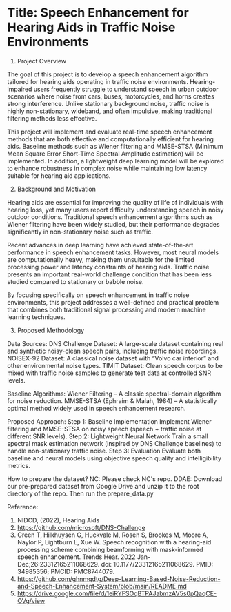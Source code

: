 #  Title: Speech Enhancement for Hearing Aids in Traffic Noise Environments

1. Project Overview

The goal of this project is to develop a speech enhancement algorithm tailored for hearing aids operating in traffic noise environments. Hearing-impaired users frequently struggle to understand speech in urban outdoor scenarios where noise from cars, buses, motorcycles, and horns creates strong interference. Unlike stationary background noise, traffic noise is highly non-stationary, wideband, and often impulsive, making traditional filtering methods less effective.

This project will implement and evaluate real-time speech enhancement methods that are both effective and computationally efficient for hearing aids. Baseline methods such as Wiener filtering and MMSE-STSA (Minimum Mean Square Error Short-Time Spectral Amplitude estimation) will be implemented. In addition, a lightweight deep learning model will be explored to enhance robustness in complex noise while maintaining low latency suitable for hearing aid applications.

2. Background and Motivation

Hearing aids are essential for improving the quality of life of individuals with hearing loss, yet many users report difficulty understanding speech in noisy outdoor conditions. Traditional speech enhancement algorithms such as Wiener filtering have been widely studied, but their performance degrades significantly in non-stationary noise such as traffic.

Recent advances in deep learning have achieved state-of-the-art performance in speech enhancement tasks. However, most neural models are computationally heavy, making them unsuitable for the limited processing power and latency constraints of hearing aids. Traffic noise presents an important real-world challenge condition that has been less studied compared to stationary or babble noise.

By focusing specifically on speech enhancement in traffic noise environments, this project addresses a well-defined and practical problem that combines both traditional signal processing and modern machine learning techniques.

3. Proposed Methodology
   
Data Sources:
DNS Challenge Dataset: A large-scale dataset containing real and synthetic noisy-clean speech pairs, including traffic noise recordings.
NOISEX-92 Dataset: A classical noise dataset with “Volvo car interior” and other environmental noise types.
TIMIT Dataset: Clean speech corpus to be mixed with traffic noise samples to generate test data at controlled SNR levels.

Baseline Algorithms:
Wiener Filtering – A classic spectral-domain algorithm for noise reduction.
MMSE-STSA (Ephraim & Malah, 1984) – A statistically optimal method widely used in speech enhancement research.

Proposed Approach:
Step 1: Baseline Implementation
        Implement Wiener filtering and MMSE-STSA on noisy speech (speech + traffic noise at different SNR levels).
Step 2: Lightweight Neural Network
        Train a small spectral mask estimation network (inspired by DNS Challenge baselines) to handle non-stationary traffic noise.
Step 3: Evaluation
        Evaluate both baseline and neural models using objective speech quality and intelligibility metrics.



How to prepare the dataset?
NC: Please check NC's repo.
DDAE: Download our pre-prepared dataset from Google Drive and unzip it to the root directory of the repo. Then run the prepare_data.py

Reference:
1. NIDCD, (2022), Hearing Aids
2. https://github.com/microsoft/DNS-Challenge
3. Green T, Hilkhuysen G, Huckvale M, Rosen S, Brookes M, Moore A, Naylor P, Lightburn L, Xue W. Speech recognition with a hearing-aid processing scheme combining beamforming with mask-informed speech enhancement. Trends Hear. 2022 Jan-Dec;26:23312165211068629. doi: 10.1177/23312165211068629. PMID: 34985356; PMCID: PMC8744079.
4. https://github.com/ghnmqdtg/Deep-Learning-Based-Noise-Reduction-and-Speech-Enhancement-System/blob/main/README.md
5. https://drive.google.com/file/d/1eiRYFSOqBTPAJabmzAV5s0pQaqCE-OVg/view

